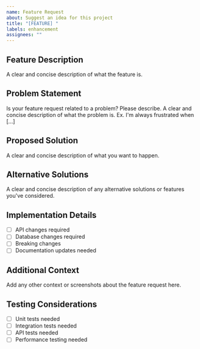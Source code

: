 ```yaml
---
name: Feature Request
about: Suggest an idea for this project
title: "[FEATURE] "
labels: enhancement
assignees: ""
---
```


## Feature Description

A clear and concise description of what the feature is.

## Problem Statement

Is your feature request related to a problem? Please describe.
A clear and concise description of what the problem is. Ex. I'm always frustrated when [...]

## Proposed Solution

A clear and concise description of what you want to happen.

## Alternative Solutions

A clear and concise description of any alternative solutions or features you've considered.

## Implementation Details

- [ ] API changes required
- [ ] Database changes required
- [ ] Breaking changes
- [ ] Documentation updates needed

## Additional Context

Add any other context or screenshots about the feature request here.

## Testing Considerations

- [ ] Unit tests needed
- [ ] Integration tests needed
- [ ] API tests needed
- [ ] Performance testing needed
